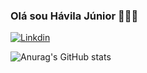 ### Olá sou Hávila Júnior 👨🏾‍💻



<div>

  [![Linkdin](https://img.shields.io/badge/LinkedIn-0077B5?style=for-the-badge&logo=linkedin&logoColor=white)](www.linkedin.com/in/hávila-j-30247a2b7)

</div>         

</div>

  ![Anurag's GitHub stats](https://github-readme-stats.vercel.app/api?username=anuraghazra&show_icons=true&theme=radical)

</div>


